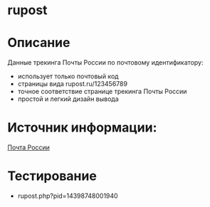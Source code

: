rupost
======

# Описание

Данные трекинга Почты России по почтовому идентификатору:
* использует только почтовый код 
* страницы вида rupost.ru/123456789
* точное соответствие странице трекинга Почты России
* простой и легкий дизайн вывода

# Источник информации:
<a href="http://www.russianpost.ru/resp_engine.aspx?Path=rp/servise/ru/home/postuslug/trackingpo" target="_blank">
Почта России</a>

# Тестирование

* rupost.php?pid=14398748001940
